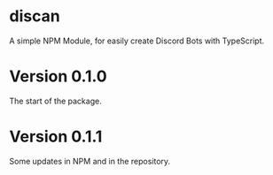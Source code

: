 # discan
A simple NPM Module, for easily create Discord Bots with TypeScript.

# Version 0.1.0
The start of the package.

# Version 0.1.1
Some updates in NPM and in the repository.